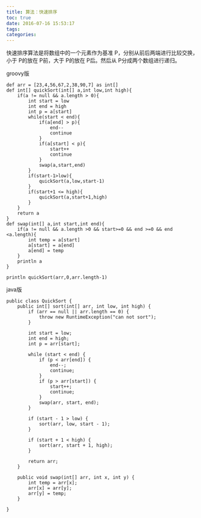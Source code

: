 ```yaml
---
title: 算法：快速排序
toc: true
date: 2016-07-16 15:53:17
tags:
categories:
---
```


快速排序算法是将数组中的一个元素作为基准 P，分别从前后两端进行比较交换，小于 P的放在 P前，大于 P的放在 P后。然后从 P分成两个数组进行递归。

groovy版

	def arr = [23,4,56,67,2,38,90,7] as int[]
	def int[] quickSort(int[] a,int low,int high){
	    if(a != null && a.length > 0){
	        int start = low
	        int end = high
	        int p = a[start]
	        while(start < end){
	            if(a[end] > p){
	                end--
	                continue
	            }
	            if(a[start] < p){
	                start++
	                continue
	            }
	            swap(a,start,end)
	        }
	        if(start-1>low){
	            quickSort(a,low,start-1)
	        }
	        if(start+1 <= high){
	            quickSort(a,start+1,high)
	        }
	    }
	    return a
	}
	def swap(int[] a,int start,int end){
	    if(a != null && a.length >0 && start>=0 && end >=0 && end <a.length){
	        int temp = a[start]
	        a[start] = a[end]
	        a[end] = temp
	    }
	    println a
	}

	println quickSort(arr,0,arr.length-1)

java版

	public class QuickSort {
	    public int[] sort(int[] arr, int low, int high) {
	        if (arr == null || arr.length == 0) {
	            throw new RuntimeException("can not sort");
	        }

	        int start = low;
	        int end = high;
	        int p = arr[start];

	        while (start < end) {
	            if (p < arr[end]) {
	                end--;
	                continue;
	            }
	            if (p > arr[start]) {
	                start++;
	                continue;
	            }
	            swap(arr, start, end);
	        }

	        if (start - 1 > low) {
	            sort(arr, low, start - 1);
	        }

	        if (start + 1 < high) {
	            sort(arr, start + 1, high);
	        }

	        return arr;
	    }

	    public void swap(int[] arr, int x, int y) {
	        int temp = arr[x];
	        arr[x] = arr[y];
	        arr[y] = temp;
	    }

	}
